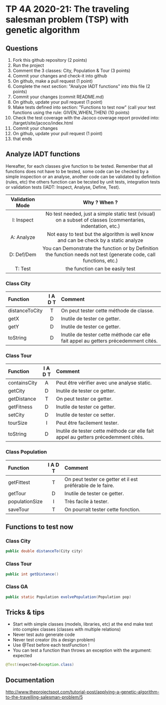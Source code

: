 # TP 4A 2020-21: The traveling salesman problem (TSP) with genetic algorithm

## Questions
1. Fork this github repository  (2 points)
2. Run the project
3. Comment the 3 classes: City, Population & Tour (3 points)
4. Commit your changes and check-it into github
5. On github, make a pull request (1 point)
6. Complete the next section: "Analyze IADT functions" into this file (2 points)
7. Commit your changes (commit README.md)
8. On github, update your pull request (1 point)
9. Make tests defined into section: "Functions to test now" (call your test functions using the rule: GIVEN_WHEN_THEN) (10 points)
10. Check the test coverage with the Jacoco coverage report provided into: /target/site/jacoco/index.html
11. Commit your changes
12. On github, update your pull request (1 point)
13. that ends

## Analyze IADT functions
Hereafter, for each classes give function to be tested. Remember that all functions does not have to be tested, some code can be checked by a simple inspection or an analyse, another code can be validated by definition (rules, etc) the others function can be tecsted by unit tests, integration tests or validation tests (IADT: Inspect, Analyse, Define, Test). 

| Validation Mode |   Why ? When ?  |
| :-------------: | :-------------: |
| I: Inspect | No test needed, just a simple static test (visual) on a subset of classes (commentaries, indentation, etc.) |
| A: Analyze | Not easy to test but the algorithm is well know and can be check by a static analyze |
| D: Def/Dem | You can Demonstrate the function or by Definition the function needs not test (generate code, call functions, etc.)|
| T: Test | the function can be easily test |

### Class City

| Function      |     I A D T     |        Comment |
| :------------ | :-------------: | :------------- |
| distanceToCity | T | On peut tester cette méthode de classe. | 
| getX | D | Inutile de tester ce getter. | 
| getY | D | Inutile de tester ce getter. | 
| toString | D | Inutile de tester cette méthode car elle fait appel au getters précedemment cités. | 

### Class Tour

| Function      |     I A D T     |        Comment |
| :------------ | :-------------: | :------------- |
| containsCity  | A | Peut être vérifier avec une analyse static. |
| getCity  | D | Inutile de tester ce getter. |
| getDistance  | T | On peut tester ce getter. |
| getFitness  | D | Inutile de tester ce getter. |
| setCity  | D | Inutile de tester ce setter. |
| tourSize  | I | Peut être facilement tester. |
| toString  | D | Inutile de tester cette méthode car elle fait appel au getters précedemment cités. |

### Class Population

| Function      |     I A D T     |        Comment |
| :------------ | :-------------: | :------------- |
| getFittest  | T | On peut tester ce getter et il est préférable de le faire. |
| getTour  | D | Inutile de tester ce getter. |
| populationSize  | I | Très facile à tester. |
| saveTour  | T | On pourrait tester cette fonction. |

## Functions to test now

### Class City

```Java
public double distanceTo(City city)
```

### Class Tour

```Java
public int getDistance()
```

### Class GA

```Java
public static Population evolvePopulation(Population pop)
```

## Tricks & tips

- Start with simple classes (models, libraries, etc) at the end make test into complex classes (classes with multiple relations)
- Never test auto generate code
- Never test creator (its a design problem)
- Use @Test before each testFunction !
- You can test a function than throws an exception with the argument: expected
```Java
@Test(expected=Exception.class)
```

## Documentation
http://www.theprojectspot.com/tutorial-post/applying-a-genetic-algorithm-to-the-travelling-salesman-problem/5

